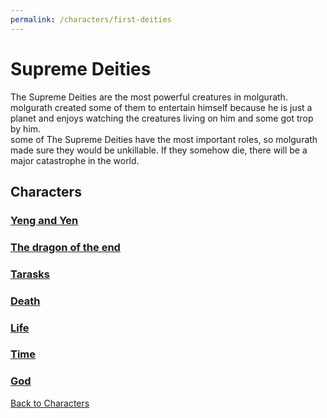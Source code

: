 ```yaml
---
permalink: /characters/first-deities
---
```

# Supreme Deities 
The Supreme Deities are the most powerful creatures in molgurath. molgurath created some of them to entertain himself because he is just a planet and enjoys watching the creatures living on him and some got trop by him.   
some of The Supreme Deities have the most important roles, so molgurath made sure they would be unkillable. If they somehow die, there will be a major catastrophe in the world.

## Characters
###  [Yeng and Yen](first-deities/Yeng_and_Yen.md) 
###  [The dragon of the end](first-deities/The_dragon_of_the_end.md)
###  [Tarasks](first-deities/Tarasks.md)
###  [Death](first-deities/death.md) 
###  [Life](first-deities/Life.md)
###  [Time](first-deities/Time.md) 
###  [God](first-deities/God.md)


[Back to Characters](characters.md)
